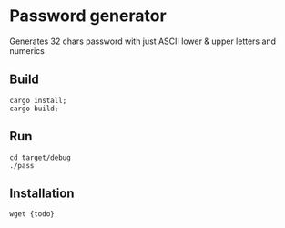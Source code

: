 # Password generator


Generates 32 chars password with just ASCII lower & upper letters and numerics


## Build
```shell
cargo install;
cargo build;
```

## Run

```shell
cd target/debug
./pass
```


## Installation

```shell
wget {todo}
```

